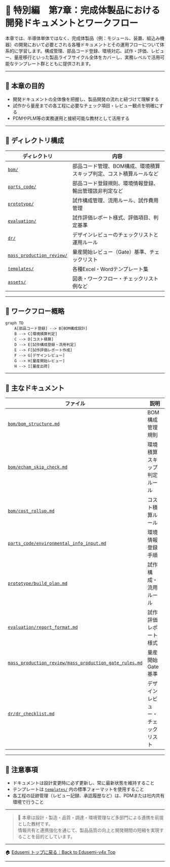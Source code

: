 # 📘 特別編　第7章：完成体製品における開発ドキュメントとワークフロー

本章では、半導体単体ではなく、完成体製品（例：モジュール、装置、組込み機器）の開発において必要とされる各種ドキュメントとその運用フローについて体系的に学習します。構成管理、部品コード登録、環境対応、試作・評価、レビュー、量産移行といった製品ライフサイクル全体をカバーし、実務レベルで活用可能なテンプレート群とともに提供されます。

---

## 🎯 本章の目的

- 開発ドキュメントの全体像を把握し、製品開発の流れと紐づけて理解する
- 試作から量産までの各工程に必要なチェック項目・レビュー観点を明確にする
- PDMやPLM等の実務運用と接続可能な教材として活用する

---

## 📁 ディレクトリ構成

| ディレクトリ | 内容 |
|--------------|------|
| [`bom/`](bom/) | 部品コード管理、BOM構成、環境積算スキップ判定、コスト積算ルールなど |
| [`parts_code/`](parts_code/) | 部品コード登録規則、環境情報登録、輸出管理該非判定など |
| [`prototype/`](prototype/) | 試作構成管理、流用ルール、試作費用管理 |
| [`evaluation/`](evaluation/) | 試作評価レポート様式、評価項目、判定基準 |
| [`dr/`](dr/) | デザインレビューのチェックリストと運用ルール |
| [`mass_production_review/`](mass_production_review/) | 量産開始レビュー（Gate）基準、チェックリスト |
| [`templates/`](templates/) | 各種Excel・Wordテンプレート集 |
| [`assets/`](assets/) | 図表・ワークフロー・チェックリスト例など |

---

## 🚀 ワークフロー概略

```mermaid
graph TD
    A[部品コード登録] --> B[BOM構成設計]
    B --> C[環境積算判定]
    C --> D[コスト積算]
    D --> E[試作構成登録・流用判定]
    E --> F[試作評価レポート作成]
    F --> G[デザインレビュー]
    G --> H[量産開始レビュー]
    H --> I[量産出荷]
```

---

## 📄 主なドキュメント

| ファイル | 説明 |
|---------|------|
| [`bom/bom_structure.md`](bom/bom_structure.md) | BOM構成管理規則 |
| [`bom/echam_skip_check.md`](bom/echam_skip_check.md) | 環境積算スキップ判定ルール |
| [`bom/cost_rollup.md`](bom/cost_rollup.md) | コスト積算ルール |
| [`parts_code/environmental_info_input.md`](parts_code/environmental_info_input.md) | 環境情報登録手順 |
| [`prototype/build_plan.md`](prototype/build_plan.md) | 試作構成・流用ルール |
| [`evaluation/report_format.md`](evaluation/report_format.md) | 試作評価レポート様式 |
| [`mass_production_review/mass_production_gate_rules.md`](mass_production_review/mass_production_gate_rules.md) | 量産開始Gate基準 |
| [`dr/dr_checklist.md`](dr/dr_checklist.md) | デザインレビュー・チェックリスト |

---

## 📝 注意事項

- ドキュメントは設計変更時に必ず更新し、常に最新状態を維持すること  
- テンプレートは [`templates/`](templates/) 内の標準フォーマットを使用すること  
- 各工程の証跡管理（レビュー記録、承認履歴など）は、PDMまたは社内共有環境で行うこと  

---

> 📌 本章は設計・製造・品質・調達・環境管理など多部門による連携を前提とした教材です。  
> 情報共有と連携強化を通じて、製品品質の向上と開発期間の短縮を実現することを目的としています。

---

🏠 [Edusemi トップに戻る｜Back to Edusemi-v4x Top](../README.md)

---
